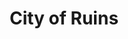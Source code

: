 ---
layout: recentreadings
title: "City of Ruins"
categories : [recentreadings]
readurl: http://www.thenation.com/article/155801/city-ruins#
pullquote: "Camden, New Jersey, with a population of 70,390, is per capita the poorest city in the nation. It is also the most dangerous. The city's real unemployment—hard to estimate, since many residents have been severed from the formal economy for generations—is probably 30–40 percent. The median household income is $24,600. There is a 70 percent high school dropout rate, with only 13 percent of students managing to pass the state's proficiency exams in math. The city is planning $28 million in draconian budget cuts, with officials talking about cutting 25 percent from every department, including layoffs of nearly half the police force. The proposed slashing of the public library budget by almost two-thirds has left the viability of the library system in doubt.

Camden is where those discarded as human refuse are dumped, along with the physical refuse of postindustrial America. A sprawling sewage treatment plant on forty acres of riverfront land processes 58 million gallons of wastewater a day for Camden County. The stench of sewage lingers in the streets. There is a huge trash-burning plant that releases noxious clouds, a prison, a massive cement plant and mountains of scrap metal feeding into a giant shredder. The city is scarred with several thousand decaying abandoned row houses; the skeletal remains of windowless brick factories and gutted gas stations; overgrown vacant lots filled with garbage and old tires; neglected, weed-filled cemeteries; and boarded-up store fronts."
---